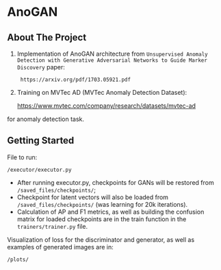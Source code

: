 # AnoGAN

## About The Project

1) Implementation of AnoGAN architecture from `Unsupervised Anomaly Detection with Generative Adversarial Networks to Guide Marker Discovery` paper:

        https://arxiv.org/pdf/1703.05921.pdf

2) Training on MVTec AD (MVTec Anomaly Detection Dataset):

    https://www.mvtec.com/company/research/datasets/mvtec-ad

for anomaly detection task.


## Getting Started

File to run:

    /executor/executor.py 
    
- After running executor.py, checkpoints for GANs will be restored from `/saved_files/checkpoints/`;
- Checkpoint for latent vectors will also be loaded from `/saved_files/checkpoints/` (was learning for 20k iterations).
- Calculation of AP and F1 metrics, as well as building the confusion matrix for loaded checkpoints are in the train function in the `trainers/trainer.py` file.

Visualization of loss for the discriminator and generator, as well as examples of generated images are in:

    /plots/
    
    
